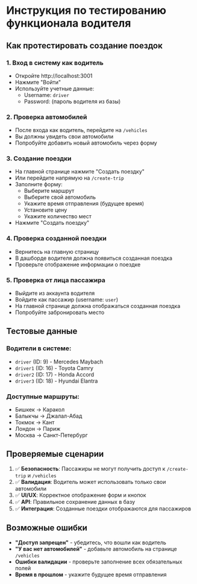 # Инструкция по тестированию функционала водителя

## Как протестировать создание поездок

### 1. Вход в систему как водитель
- Откройте http://localhost:3001
- Нажмите "Войти"
- Используйте учетные данные:
  - Username: `driver`
  - Password: (пароль водителя из базы)

### 2. Проверка автомобилей
- После входа как водитель, перейдите на `/vehicles`
- Вы должны увидеть свои автомобили
- Попробуйте добавить новый автомобиль через форму

### 3. Создание поездки
- На главной странице нажмите "Создать поездку"
- Или перейдите напрямую на `/create-trip`
- Заполните форму:
  - Выберите маршрут
  - Выберите свой автомобиль
  - Укажите время отправления (будущее время)
  - Установите цену
  - Укажите количество мест
- Нажмите "Создать поездку"

### 4. Проверка созданной поездки
- Вернитесь на главную страницу
- В дашборде водителя должна появиться созданная поездка
- Проверьте отображение информации о поездке

### 5. Проверка от лица пассажира
- Выйдите из аккаунта водителя
- Войдите как пассажир (username: `user`)
- На главной странице должна отображаться созданная поездка
- Попробуйте забронировать место

## Тестовые данные

### Водители в системе:
- `driver` (ID: 9) - Mercedes Maybach
- `driver1` (ID: 16) - Toyota Camry
- `driver2` (ID: 17) - Honda Accord
- `driver3` (ID: 18) - Hyundai Elantra

### Доступные маршруты:
- Бишкек → Каракол
- Балыкчы → Джалал-Абад
- Токмок → Кант
- Лондон → Париж
- Москва → Санкт-Петербург

## Проверяемые сценарии

1. ✅ **Безопасность**: Пассажиры не могут получить доступ к `/create-trip` и `/vehicles`
2. ✅ **Валидация**: Водитель может использовать только свои автомобили
3. ✅ **UI/UX**: Корректное отображение форм и кнопок
4. ✅ **API**: Правильное сохранение данных в базу
5. ✅ **Интеграция**: Созданные поездки отображаются для пассажиров

## Возможные ошибки

- **"Доступ запрещен"** - убедитесь, что вошли как водитель
- **"У вас нет автомобилей"** - добавьте автомобиль на странице `/vehicles`
- **Ошибки валидации** - проверьте заполнение всех обязательных полей
- **Время в прошлом** - укажите будущее время отправления
